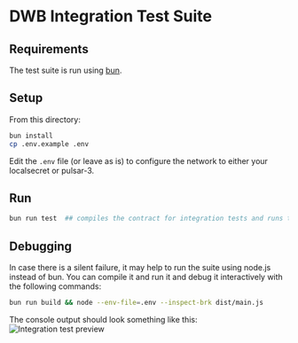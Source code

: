 # DWB Integration Test Suite

## Requirements
The test suite is run using [bun](https://bun.sh/).

## Setup
From this directory:
```sh
bun install
cp .env.example .env
```

Edit the `.env` file (or leave as is) to configure the network to either your localsecret or pulsar-3.

## Run
```sh
bun run test  ## compiles the contract for integration tests and runs the main test suite
```


## Debugging

In case there is a silent failure, it may help to run the suite using node.js instead of bun. You can compile it and run it and debug it interactively with the following commands:
```sh
bun run build && node --env-file=.env --inspect-brk dist/main.js
```

The console output should look something like this:
![Integration test preview](https://github.com/user-attachments/assets/be2fedda-550c-45e6-aee4-5af45a84d5b8)
